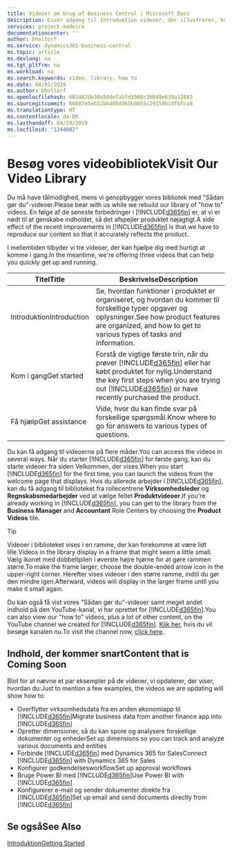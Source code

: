 ```yaml
---
title: Videoer om brug af Business Central | Microsoft Docs
description: Giver adgang til Introduktion videoer, der illustrerer, hvordan du udfører almindelige opgaver.
services: project-madeira
documentationcenter: ''
author: bholtorf
ms.service: dynamics365-business-central
ms.topic: article
ms.devlang: na
ms.tgt_pltfrm: na
ms.workload: na
ms.search.keywords: video, library, how to
ms.date: 04/01/2019
ms.author: bholtorf
ms.openlocfilehash: 685487de30a50defa5fd3908c3b049e639a12843
ms.sourcegitcommit: 60b87e5eb32bb408dd65b9855c29159b1dfbfca8
ms.translationtype: HT
ms.contentlocale: da-DK
ms.lasthandoff: 04/29/2019
ms.locfileid: "1244882"
---
```

# <a name="visit-our-video-library"></a><span data-ttu-id="238fd-103">Besøg vores videobibliotek</span><span class="sxs-lookup"><span data-stu-id="238fd-103">Visit Our Video Library</span></span>
<span data-ttu-id="238fd-104">Du må have tålmodighed, mens vi genopbygger vores bibliotek med "Sådan gør du"-videoer.</span><span class="sxs-lookup"><span data-stu-id="238fd-104">Please bear with us while we rebuild our library of "how to" videos.</span></span> <span data-ttu-id="238fd-105">En følge af de seneste forbedringer i [!INCLUDE[d365fin](includes/d365fin_md.md)] er, at vi er nødt til at genskabe indholdet, så det afspejler produktet nøjagtigt.</span><span class="sxs-lookup"><span data-stu-id="238fd-105">A side effect of the recent improvements in [!INCLUDE[d365fin](includes/d365fin_md.md)] is that we have to reproduce our content so that it accurately reflects the product.</span></span>

<span data-ttu-id="238fd-106">I mellemtiden tilbyder vi tre videoer, der kan hjælpe dig med hurtigt at komme i gang.</span><span class="sxs-lookup"><span data-stu-id="238fd-106">In the meantime, we're offering three videos that can help you quickly get up and running.</span></span>

|<span data-ttu-id="238fd-107">Titel</span><span class="sxs-lookup"><span data-stu-id="238fd-107">Title</span></span>|<span data-ttu-id="238fd-108">Beskrivelse</span><span class="sxs-lookup"><span data-stu-id="238fd-108">Description</span></span>|
|----|----|
|<span data-ttu-id="238fd-109">Introduktion</span><span class="sxs-lookup"><span data-stu-id="238fd-109">Introduction</span></span>|<span data-ttu-id="238fd-110">Se, hvordan funktioner i produktet er organiseret, og hvordan du kommer til forskellige typer opgaver og oplysninger.</span><span class="sxs-lookup"><span data-stu-id="238fd-110">See how product features are organized, and how to get to various types of tasks and information.</span></span>|
|<span data-ttu-id="238fd-111">Kom i gang</span><span class="sxs-lookup"><span data-stu-id="238fd-111">Get started</span></span>|<span data-ttu-id="238fd-112">Forstå de vigtige første trin, når du prøver [!INCLUDE[d365fin](includes/d365fin_md.md)] eller har købt produktet for nylig.</span><span class="sxs-lookup"><span data-stu-id="238fd-112">Understand the key first steps when you are trying out [!INCLUDE[d365fin](includes/d365fin_md.md)] or have recently purchased the product.</span></span> |
|<span data-ttu-id="238fd-113">Få hjælp</span><span class="sxs-lookup"><span data-stu-id="238fd-113">Get assistance</span></span>|<span data-ttu-id="238fd-114">Vide, hvor du kan finde svar på forskellige spørgsmål.</span><span class="sxs-lookup"><span data-stu-id="238fd-114">Know where to go for answers to various types of questions.</span></span>|

<span data-ttu-id="238fd-115">Du kan få adgang til videoerne på flere måder.</span><span class="sxs-lookup"><span data-stu-id="238fd-115">You can access the videos in several ways.</span></span> <span data-ttu-id="238fd-116">Når du starter [!INCLUDE[d365fin](includes/d365fin_md.md)] for første gang, kan du starte videoer fra siden Velkommen, der vises.</span><span class="sxs-lookup"><span data-stu-id="238fd-116">When you start [!INCLUDE[d365fin](includes/d365fin_md.md)] for the first time, you can launch the videos from the welcome page that displays.</span></span> <span data-ttu-id="238fd-117">Hvis du allerede arbejder i [!INCLUDE[d365fin](includes/d365fin_md.md)], kan du få adgang til biblioteket fra rollecentrene **Virksomhedsleder** og **Regnskabsmedarbejder** ved at vælge feltet **Produktvideoer**.</span><span class="sxs-lookup"><span data-stu-id="238fd-117">If you're already working in [!INCLUDE[d365fin](includes/d365fin_md.md)], you can get to the library from the **Business Manager** and **Accountant** Role Centers by choosing the **Product Videos** tile.</span></span>

> [!Tip]  
> <span data-ttu-id="238fd-118">Videoer i biblioteket vises i en ramme, der kan forekomme at være lidt lille.</span><span class="sxs-lookup"><span data-stu-id="238fd-118">Videos in the library display in a frame that might seem a little small.</span></span> <span data-ttu-id="238fd-119">Vælg ikonet med dobbeltpilen i øverste højre hjørne for at gøre rammen større.</span><span class="sxs-lookup"><span data-stu-id="238fd-119">To make the frame larger, choose the double-ended arrow icon in the upper-right corner.</span></span> <span data-ttu-id="238fd-120">Herefter vises videoer i den større ramme, indtil du gør den mindre igen.</span><span class="sxs-lookup"><span data-stu-id="238fd-120">Afterward, videos will display in the larger frame until you make it small again.</span></span>

<span data-ttu-id="238fd-121">Du kan også få vist vores "Sådan gør du"-videoer samt meget andet indhold på den YouTube-kanal, vi har oprettet for [!INCLUDE[d365fin](includes/d365fin_md.md)].</span><span class="sxs-lookup"><span data-stu-id="238fd-121">You can also view our "how to" videos, plus a lot of other content, on the YouTube channel we created for [!INCLUDE[d365fin](includes/d365fin_md.md)].</span></span> <span data-ttu-id="238fd-122">[Klik her](https://go.microsoft.com/fwlink/?linkid=851533), hvis du vil besøge kanalen nu.</span><span class="sxs-lookup"><span data-stu-id="238fd-122">To visit the channel now, [click here](https://go.microsoft.com/fwlink/?linkid=851533).</span></span>

## <a name="content-that-is-coming-soon"></a><span data-ttu-id="238fd-123">Indhold, der kommer snart</span><span class="sxs-lookup"><span data-stu-id="238fd-123">Content that is Coming Soon</span></span>
<span data-ttu-id="238fd-124">Blot for at nævne et par eksempler på de videoer, vi opdaterer, der viser, hvordan du:</span><span class="sxs-lookup"><span data-stu-id="238fd-124">Just to mention a few examples, the videos we are updating will show how to:</span></span>  

* <span data-ttu-id="238fd-125">Overflytter virksomhedsdata fra en anden økonomiapp til [!INCLUDE[d365fin](includes/d365fin_md.md)]</span><span class="sxs-lookup"><span data-stu-id="238fd-125">Migrate business data from another finance app into [!INCLUDE[d365fin](includes/d365fin_md.md)]</span></span>  
* <span data-ttu-id="238fd-126">Opretter dimensioner, så du kan spore og analysere forskellige dokumenter og enheder</span><span class="sxs-lookup"><span data-stu-id="238fd-126">Set up dimensions so you can track and analyze various documents and entities</span></span>
* <span data-ttu-id="238fd-127">Forbinde [!INCLUDE[d365fin](includes/d365fin_md.md)] med Dynamics 365 for Sales</span><span class="sxs-lookup"><span data-stu-id="238fd-127">Connect [!INCLUDE[d365fin](includes/d365fin_md.md)] with Dynamics 365 for Sales</span></span>
* <span data-ttu-id="238fd-128">Konfigurer godkendelsesworkflow</span><span class="sxs-lookup"><span data-stu-id="238fd-128">Set up approval workflows</span></span>  
* <span data-ttu-id="238fd-129">Bruge Power BI med [!INCLUDE[d365fin](includes/d365fin_md.md)]</span><span class="sxs-lookup"><span data-stu-id="238fd-129">Use Power BI with [!INCLUDE[d365fin](includes/d365fin_md.md)]</span></span>  
* <span data-ttu-id="238fd-130">Konfigurerer e-mail og sender dokumenter direkte fra [!INCLUDE[d365fin](includes/d365fin_md.md)]</span><span class="sxs-lookup"><span data-stu-id="238fd-130">Set up email and send documents directly from [!INCLUDE[d365fin](includes/d365fin_md.md)]</span></span>  

## <a name="see-also"></a><span data-ttu-id="238fd-131">Se også</span><span class="sxs-lookup"><span data-stu-id="238fd-131">See Also</span></span>
[<span data-ttu-id="238fd-132">Introduktion</span><span class="sxs-lookup"><span data-stu-id="238fd-132">Getting Started</span></span>](product-get-started.md)
